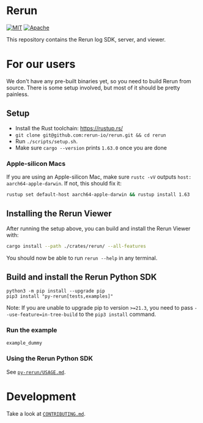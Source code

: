 # Rerun
[![MIT](https://img.shields.io/badge/license-MIT-blue.svg)](https://github.com/rerun-io/rerun/blob/master/LICENSE-MIT)
[![Apache](https://img.shields.io/badge/license-Apache-blue.svg)](https://github.com/rerun-io/rerun/blob/master/LICENSE-APACHE)

This repository contains the Rerun log SDK, server, and viewer.

# For our users
We don't have any pre-built binaries yet, so you need to build Rerun from source. There is some setup involved, but most of it should be pretty painless.

## Setup
* Install the Rust toolchain: <https://rustup.rs/>
* `git clone git@github.com:rerun-io/rerun.git && cd rerun`
* Run `./scripts/setup.sh`.
* Make sure `cargo --version` prints `1.63.0` once you are done

### Apple-silicon Macs
If you are using an Apple-silicon Mac, make sure `rustc -vV` outputs `host: aarch64-apple-darwin`. If not, this should fix it:

``` sh
rustup set default-host aarch64-apple-darwin && rustup install 1.63
```

## Installing the Rerun Viewer
After running the setup above, you can build and install the Rerun Viewer with:

```sh
cargo install --path ./crates/rerun/ --all-features
```

You should now be able to run `rerun --help` in any terminal.

## Build and install the Rerun Python SDK

```
python3 -m pip install --upgrade pip
pip3 install "py-rerun[tests,examples]"
```
Note: If you are unable to upgrade pip to version `>=21.3`, you need to pass `--use-feature=in-tree-build` to the `pip3 install` command.


### Run the example
```sh
example_dummy
```

### Using the Rerun Python SDK
See [`py-rerun/USAGE.md`](py-rerun/USAGE.md).


# Development
Take a look at [`CONTRIBUTING.md`](CONTRIBUTING.md).
